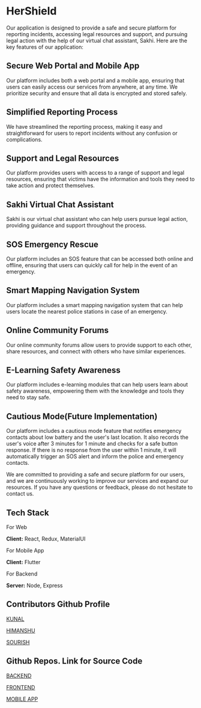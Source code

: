 # HerShield

Our application is designed to provide a safe and secure platform for reporting incidents, accessing legal resources and support, and pursuing legal action with the help of our virtual chat assistant, Sakhi. Here are the key features of our application:

## Secure Web Portal and Mobile App
Our platform includes both a web portal and a mobile app, ensuring that users can easily access our services from anywhere, at any time. We prioritize security and ensure that all data is encrypted and stored safely.

## Simplified Reporting Process
We have streamlined the reporting process, making it easy and straightforward for users to report incidents without any confusion or complications.

## Support and Legal Resources
Our platform provides users with access to a range of support and legal resources, ensuring that victims have the information and tools they need to take action and protect themselves.

## Sakhi Virtual Chat Assistant
Sakhi is our virtual chat assistant who can help users pursue legal action, providing guidance and support throughout the process.

## SOS Emergency Rescue
Our platform includes an SOS feature that can be accessed both online and offline, ensuring that users can quickly call for help in the event of an emergency.

## Smart Mapping Navigation System
Our platform includes a smart mapping navigation system that can help users locate the nearest police stations in case of an emergency.

## Online Community Forums
Our online community forums allow users to provide support to each other, share resources, and connect with others who have similar experiences.

## E-Learning Safety Awareness
Our platform includes e-learning modules that can help users learn about safety awareness, empowering them with the knowledge and tools they need to stay safe.

## Cautious Mode(Future Implementation)
Our platform includes a cautious mode feature that notifies emergency contacts about low battery and the user's last location. It also records the user's voice after 3 minutes for 1 minute and checks for a safe button response. If there is no response from the user within 1 minute, it will automatically trigger an SOS alert and inform the police and emergency contacts.

We are committed to providing a safe and secure platform for our users, and we are continuously working to improve our services and expand our resources. If you have any questions or feedback, please do not hesitate to contact us.



## Tech Stack

For Web

**Client:** React, Redux, MaterialUI

For Mobile App

**Client:** Flutter

For Backend

**Server:** Node, Express



## Contributors Github Profile
[KUNAL](https://github.com/K-u-n-a-l-c)

[HIMANSHU](https://github.com/himanishu-2512)

[SOURISH](https://github.com/SourishBiswas23/)


## Github Repos.  Link for Source Code

[BACKEND](https://github.com/himanishu-2512/HerShield-Backend)

[FRONTEND](https://github.com/K-u-n-a-l-c/HerShield-Frontend)

[MOBILE APP](https://github.com/SourishBiswas23/her_shield)




